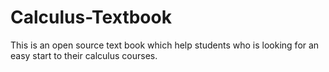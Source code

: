 # Calculus-Textbook
This is an open source text book which help students who is looking for an easy start to their calculus courses.

